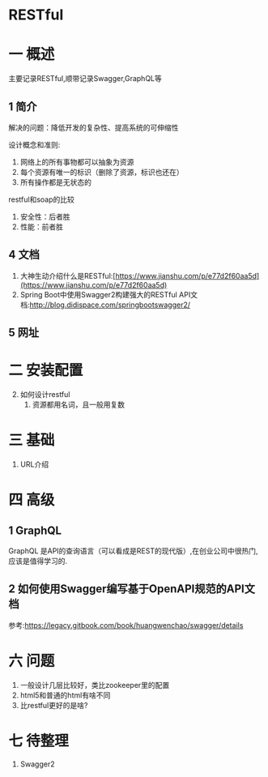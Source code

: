 # RESTful
# 一 概述
主要记录RESTful,顺带记录Swagger,GraphQL等

## 1 简介
解决的问题：降低开发的复杂性、提高系统的可伸缩性

设计概念和准则:
1. 网络上的所有事物都可以抽象为资源
2. 每个资源有唯一的标识（删除了资源，标识也还在）
3. 所有操作都是无状态的

restful和soap的比较
1. 安全性：后者胜
2. 性能：前者胜

## 4 文档
1. 大神生动介绍什么是RESTful:[https://www.jianshu.com/p/e77d2f60aa5d](https://www.jianshu.com/p/e77d2f60aa5d)
2. Spring Boot中使用Swagger2构建强大的RESTful API文档:http://blog.didispace.com/springbootswagger2/

## 5 网址
# 二 安装配置
2. 如何设计restful
    1. 资源都用名词，且一般用复数

# 三 基础
1. URL介绍

# 四 高级
## 1 GraphQL
GraphQL 是API的查询语言（可以看成是REST的现代版）,在创业公司中很热门,应该是值得学习的.

## 2 如何使用Swagger编写基于OpenAPI规范的API文档
参考:https://legacy.gitbook.com/book/huangwenchao/swagger/details

# 六 问题
1. 一般设计几层比较好，类比zookeeper里的配置
2. html5和普通的html有啥不同
3. 比restful更好的是啥?

# 七 待整理
1. Swagger2